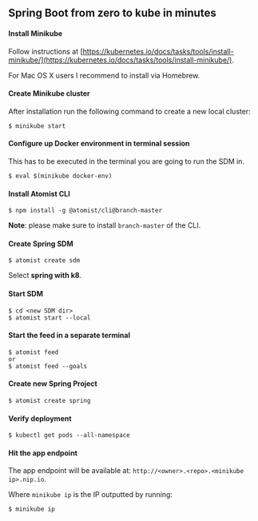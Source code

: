 ## Spring Boot from zero to kube in minutes

#### Install Minikube

Follow instructions at [https://kubernetes.io/docs/tasks/tools/install-minikube/](https://kubernetes.io/docs/tasks/tools/install-minikube/).

For Mac OS X users I recommend to install via Homebrew.

#### Create Minikube cluster

After installation run the following command to create a new local cluster:

```
$ minikube start
```

#### Configure up Docker environment in terminal session

This has to be executed in the terminal you are going to run the SDM in.

```
$ eval $(minikube docker-env)
```

#### Install Atomist CLI

```
$ npm install -g @atomist/cli@branch-master
```

**Note**: please make sure to install `branch-master` of the CLI. 

#### Create Spring SDM

```
$ atomist create sdm
```

Select __spring with k8__.

#### Start SDM

```
$ cd <new SDM dir>
$ atomist start --local
```

#### Start the feed in a separate terminal

```
$ atomist feed
or
$ atomist feed --goals
```

#### Create new Spring Project

```
$ atomist create spring
```

#### Verify deployment

```
$ kubectl get pods --all-namespace
```

#### Hit the app endpoint

The app endpoint will be available at: `http://<owner>.<repo>.<minikube ip>.nip.io`.

Where `minikube ip` is the IP outputted by running:

```
$ minikube ip
```
